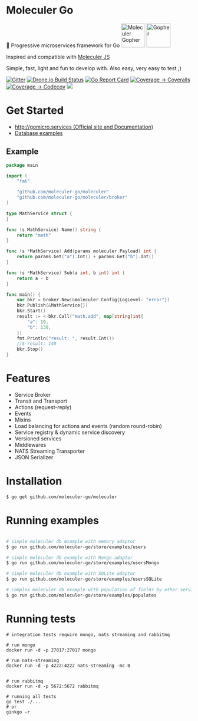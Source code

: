 # Moleculer Go

🚀 Progressive microservices framework for Go
<img src="https://moleculer-go-site.herokuapp.com/images/moleculer-gopher-no-bg.png" alt="Moleculer Gopher" height="65"/>
<img src="https://golang.org/doc/gopher/frontpage.png" alt="Gopher" height="65"/>

Inspired and compatible with [Moleculer JS](https://github.com/moleculerjs/moleculer)

Simple, fast, light and fun to develop with. Also easy, very easy to test ;)

[![Gitter](https://badges.gitter.im/moleculer-go/community.svg)](https://gitter.im/moleculer-go/community?utm_source=badge&utm_medium=badge&utm_campaign=pr-badge)
[![Drone.io Build Status](https://cloud.drone.io/api/badges/moleculer-go/moleculer/status.svg)](https://cloud.drone.io/moleculer-go/moleculer)
[![Go Report Card](https://goreportcard.com/badge/github.com/moleculer-go/moleculer)](https://goreportcard.com/report/github.com/moleculer-go/moleculer)
[![Coverage -> Coveralls](https://coveralls.io/repos/github/moleculer-go/moleculer/badge.svg?branch=master)](https://coveralls.io/github/moleculer-go/moleculer?branch=master)
[![Coverage -> Codecov](https://codecov.io/gh/moleculer-go/moleculer/branch/develop/graph/badge.svg)](https://codecov.io/gh/moleculer-go/moleculer)
<a href="https://app.fossa.com/projects/git%2Bgithub.com%2Fmoleculer-go%2Fmoleculer?ref=badge_shield" alt="FOSSA Status"><img src="https://app.fossa.com/api/projects/git%2Bgithub.com%2Fmoleculer-go%2Fmoleculer.svg?type=shield"/></a>

# Get Started

- [http://gomicro.services (Official site and Documentation)](http://gomicro.services)
- [Database examples](https://moleculer-go-site.herokuapp.com/docs/0.1/store.html)

## Example

```go
package main

import (
	"fmt"

	"github.com/moleculer-go/moleculer"
	"github.com/moleculer-go/moleculer/broker"
)

type MathService struct {
}

func (s MathService) Name() string {
	return "math"
}

func (s *MathService) Add(params moleculer.Payload) int {
	return params.Get("a").Int() + params.Get("b").Int()
}

func (s *MathService) Sub(a int, b int) int {
	return a - b
}

func main() {
	var bkr = broker.New(&moleculer.Config{LogLevel: "error"})
	bkr.Publish(&MathService{})
	bkr.Start()
	result := <-bkr.Call("math.add", map[string]int{
		"a": 10,
		"b": 130,
	})
	fmt.Println("result: ", result.Int())
	//$ result: 140
	bkr.Stop()
}
```

# Features
 
- Service Broker
- Transit and Transport
- Actions (request-reply)
- Events
- Mixins
- Load balancing for actions and events (random round-robin)
- Service registry & dynamic service discovery
- Versioned services
- Middlewares
- NATS Streaming Transporter
- JSON Serializer
 
# Installation

```bash
$ go get github.com/moleculer-go/moleculer
```

# Running examples

```bash

# simple moleculer db example with memory adaptor
$ go run github.com/moleculer-go/store/examples/users

# simple moleculer db example with Mongo adaptor
$ go run github.com/moleculer-go/store/examples/usersMongo

# simple moleculer db example with SQLite adaptor
$ go run github.com/moleculer-go/store/examples/usersSQLite

# complex moleculer db example with population of fields by other services
$ go run github.com/moleculer-go/store/examples/populates


```

# Running tests


```
# integration tests require mongo, nats streaming and rabbitmq

# run mongo
docker run -d -p 27017:27017 mongo

# run nats-streaming
docker run -d -p 4222:4222 nats-streaming -mc 0


# run rabbitmq
docker run -d -p 5672:5672 rabbitmq

# running all tests
go test ./...
# or
ginkgo -r
```
